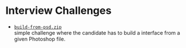 # Interview Challenges

* [`build-from-psd.zip`](https://github.com/rbsdev/interview-challenges/raw/master/build-from-psd/build-from-psd.zip)
  <br>
  simple challenge where the candidate has to build a interface from a given Photoshop file.
  <br>
